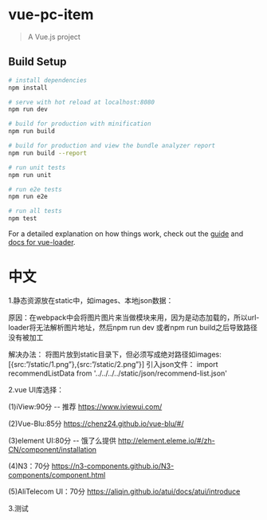 # vue-pc-item

> A Vue.js project

## Build Setup

``` bash
# install dependencies
npm install

# serve with hot reload at localhost:8080
npm run dev

# build for production with minification
npm run build

# build for production and view the bundle analyzer report
npm run build --report

# run unit tests
npm run unit

# run e2e tests
npm run e2e

# run all tests
npm test
```

For a detailed explanation on how things work, check out the [guide](http://vuejs-templates.github.io/webpack/) and [docs for vue-loader](http://vuejs.github.io/vue-loader).

# 中文

1.静态资源放在static中，如images、本地json数据：

原因：在webpack中会将图片图片来当做模块来用，因为是动态加载的，所以url-loader将无法解析图片地址，然后npm run dev 或者npm run build之后导致路径没有被加工

解决办法：
    将图片放到static目录下，但必须写成绝对路径如images:[{src:”/static/1.png”},{src:”/static/2.png”}]
    引入json文件：
        import recommendListData from '../../../../static/json/recommend-list.json'

2.vue UI库选择：

(1)iView:90分 -- 推荐
    https://www.iviewui.com/

(2)Vue-Blu:85分
    https://chenz24.github.io/vue-blu/#/

(3)element UI:80分 -- 饿了么提供
    http://element.eleme.io/#/zh-CN/component/installation

(4)N3：70分
    https://n3-components.github.io/N3-components/component.html

(5)AliTelecom UI：70分
    https://aliqin.github.io/atui/docs/atui/introduce

3.测试

